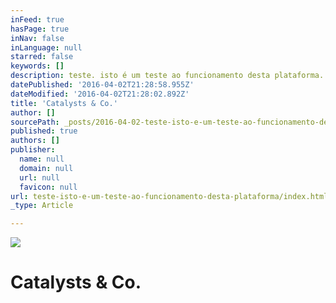 ```yaml
---
inFeed: true
hasPage: true
inNav: false
inLanguage: null
starred: false
keywords: []
description: teste. isto é um teste ao funcionamento desta plataforma.
datePublished: '2016-04-02T21:28:58.955Z'
dateModified: '2016-04-02T21:28:02.892Z'
title: 'Catalysts & Co.'
author: []
sourcePath: _posts/2016-04-02-teste-isto-e-um-teste-ao-funcionamento-desta-plataforma.md
published: true
authors: []
publisher:
  name: null
  domain: null
  url: null
  favicon: null
url: teste-isto-e-um-teste-ao-funcionamento-desta-plataforma/index.html
_type: Article

---
```

![](https://the-grid-user-content.s3-us-west-2.amazonaws.com/ecb57b23-2ce1-42f9-a4f2-20c6dfa9df44.jpg)

# Catalysts & Co.